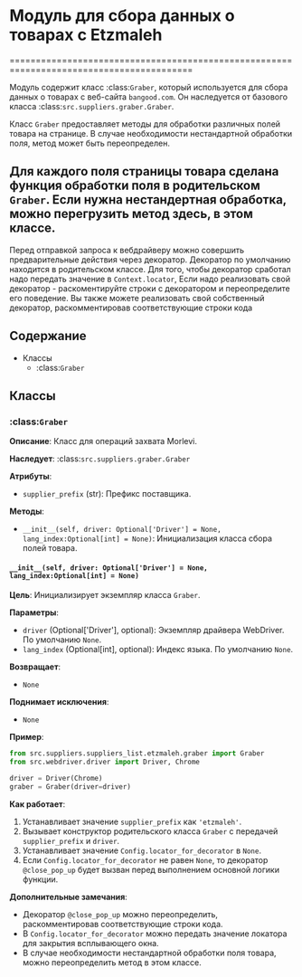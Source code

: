 # Модуль для сбора данных о товарах с Etzmaleh
=========================================================================================

Модуль содержит класс :class:`Graber`, который используется для сбора данных о товарах
с веб-сайта `bangood.com`. Он наследуется от базового класса :class:`src.suppliers.graber.Graber`.

Класс `Graber` предоставляет методы для обработки различных полей товара на странице.
В случае необходимости нестандартной обработки поля, метод может быть переопределен.

Для каждого поля страницы товара сделана функция обработки поля в родительском `Graber`.
Если нужна нестандертная обработка, можно перегрузить метод здесь, в этом классе.
------------------
Перед отправкой запроса к вебдрайверу можно совершить предварительные действия через декоратор. 
Декоратор по умолчанию находится в родительском классе. Для того, чтобы декоратор сработал надо передать значение 
в `Context.locator`, Если надо реализовать свой декоратор - раскоментируйте строки с декоратором и переопределите его поведение.
Вы также можете реализовать свой собственный декоратор, раскомментировав соответствующие строки кода


## Содержание

- Классы
    - :class:`Graber`


## Классы

### :class:`Graber`

**Описание**: Класс для операций захвата Morlevi.

**Наследует**: :class:`src.suppliers.graber.Graber`

**Атрибуты**:

- `supplier_prefix` (str): Префикс поставщика.

**Методы**:

- `__init__(self, driver: Optional['Driver'] = None, lang_index:Optional[int] = None)`: Инициализация класса сбора полей товара.


#### `__init__(self, driver: Optional['Driver'] = None, lang_index:Optional[int] = None)`

**Цель**: Инициализирует экземпляр класса `Graber`.

**Параметры**:

- `driver` (Optional['Driver'], optional): Экземпляр драйвера WebDriver. По умолчанию `None`.
- `lang_index` (Optional[int], optional): Индекс языка. По умолчанию `None`.

**Возвращает**:
- `None`

**Поднимает исключения**:
- `None`

**Пример**:

```python
from src.suppliers.suppliers_list.etzmaleh.graber import Graber
from src.webdriver.driver import Driver, Chrome

driver = Driver(Chrome)
graber = Graber(driver=driver)
```

**Как работает**:

1. Устанавливает значение `supplier_prefix` как `'etzmaleh'`.
2. Вызывает конструктор родительского класса `Graber` с передачей `supplier_prefix` и `driver`.
3. Устанавливает значение `Config.locator_for_decorator` в `None`.
4. Если `Config.locator_for_decorator` не равен `None`, то декоратор `@close_pop_up` будет вызван перед выполнением основной логики функции.

**Дополнительные замечания**:

- Декоратор `@close_pop_up` можно переопределить, раскомментировав соответствующие строки кода.
- В `Config.locator_for_decorator` можно передать значение локатора для закрытия всплывающего окна.
- В случае необходимости нестандартной обработки поля товара, можно переопределить метод в этом классе.
